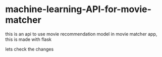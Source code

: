 # machine-learning-API-for-movie-matcher
this is an api to use movie recommendation model in movie matcher app, this is made with flask


lets check the changes
